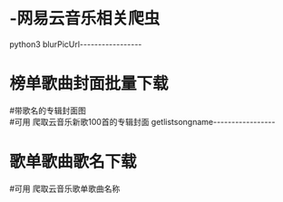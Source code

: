 # -网易云音乐相关爬虫
python3
blurPicUrl-----------------
# 榜单歌曲封面批量下载
#带歌名的专辑封面图  
#可用 爬取云音乐新歌100首的专辑封面
getlistsongname-----------------
# 歌单歌曲歌名下载
#可用 爬取云音乐歌单歌曲名称
